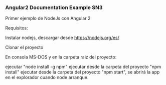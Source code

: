 ### Angular2 Documentation Example SN3

Primer ejemplo de NodeJs con Angular 2

Requisitos:

Instalar nodejs, descargar desde https://nodejs.org/es/ 

Clonar el proyecto

En consola MS-DOS y en la carpeta raiz del proyecto:

ejecutar "node install -g npm"
ejecutar desde la carpeta del proyecto "npm install"
ejecutar desde la carpeta del proyecto "npm start", se abrirá la  app en el explorador cuando node arranque.
